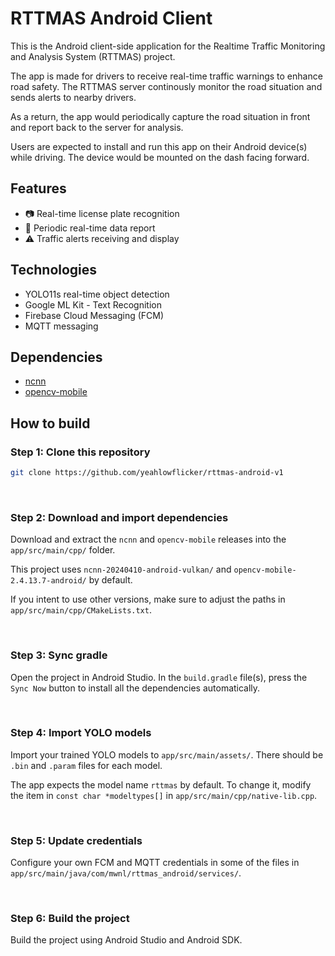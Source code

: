 # RTTMAS Android Client

This is the Android client-side application for the Realtime Traffic Monitoring and Analysis System (RTTMAS) project.

The app is made for drivers to receive real-time traffic warnings to enhance road safety. The RTTMAS server continously monitor the road situation and sends alerts to nearby drivers.

As a return, the app would periodically capture the road situation in front and report back to the server for analysis.

Users are expected to install and run this app on their Android device(s) while driving. The device would be mounted on the dash facing forward.

## Features
* 📷 Real-time license plate recognition
* 📍 Periodic real-time data report
* ⚠️ Traffic alerts receiving and display

## Technologies
* YOLO11s real-time object detection
* Google ML Kit - Text Recognition
* Firebase Cloud Messaging (FCM)
* MQTT messaging

## Dependencies
* [ncnn](https://github.com/Tencent/ncnn)
* [opencv-mobile](https://github.com/nihui/opencv-mobile)

## How to build
### Step 1: Clone this repository
```bash
git clone https://github.com/yeahlowflicker/rttmas-android-v1
```
<br>

### Step 2: Download and import dependencies
Download and extract the `ncnn` and `opencv-mobile` releases into the `app/src/main/cpp/` folder.

This project uses `ncnn-20240410-android-vulkan/` and `opencv-mobile-2.4.13.7-android/` by default.

If you intent to use other versions, make sure to adjust the paths in `app/src/main/cpp/CMakeLists.txt`.

<br>

### Step 3: Sync gradle
Open the project in Android Studio. In the `build.gradle` file(s), press the `Sync Now` button to install all the dependencies automatically.

<br>

### Step 4: Import YOLO models
Import your trained YOLO models to `app/src/main/assets/`. There should be `.bin` and `.param` files for each model.

The app expects the model name `rttmas` by default. To change it, modify the item in `const char *modeltypes[]` in `app/src/main/cpp/native-lib.cpp`.

<br>

### Step 5: Update credentials
Configure your own FCM and MQTT credentials in some of the files in `app/src/main/java/com/mwnl/rttmas_android/services/`.

<br>

### Step 6: Build the project
Build the project using Android Studio and Android SDK.
